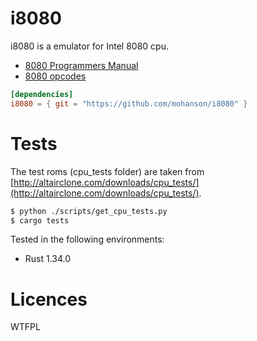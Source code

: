 # i8080

i8080 is a emulator for Intel 8080 cpu.

- [8080 Programmers Manual](http://altairclone.com/downloads/manuals/8080%20Programmers%20Manual.pdf)
- [8080 opcodes](http://pastraiser.com/cpu/i8080/i8080_opcodes.html)

```toml
[dependencies]
i8080 = { git = "https://github.com/mohanson/i8080" }
```

# Tests

The test roms (cpu_tests folder) are taken from [http://altairclone.com/downloads/cpu_tests/](http://altairclone.com/downloads/cpu_tests/).

```sh
$ python ./scripts/get_cpu_tests.py
$ cargo tests
```

Tested in the following environments:

- Rust 1.34.0

# Licences

WTFPL
